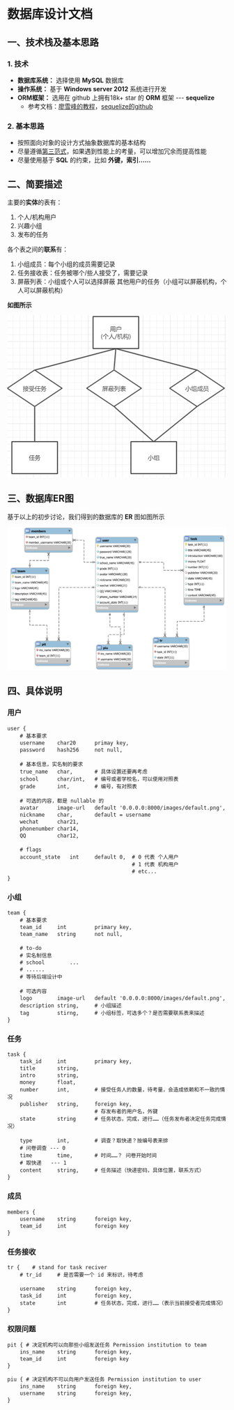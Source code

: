 # 数据库设计文档



## 一、技术栈及基本思路

### 1. 技术

* **数据库系统：** 选择使用 **MySQL** 数据库
* **操作系统：** 基于 **Windows server 2012** 系统进行开发
* **ORM框架：** 选用在 github 上拥有18k+ star 的 **ORM** 框架 --- **sequelize**
  * 参考文档：[廖雪峰的教程](<https://www.liaoxuefeng.com/wiki/001434446689867b27157e896e74d51a89c25cc8b43bdb3000/001471955049232be7492e76f514d45a2180e2c224eb7a6000>)，[sequelize的github](<https://github.com/sequelize/sequelize>)



### 2. 基本思路

* 按照面向对象的设计方式抽象数据库的基本结构
* 尽量遵循[第三范式](https://zh.wikipedia.org/wiki/%E7%AC%AC%E4%B8%89%E6%AD%A3%E8%A6%8F%E5%8C%96)，如果遇到性能上的考量，可以增加冗余而提高性能
* 尽量使用基于 **SQL** 的约束，比如 **外键，索引……**



## 二、简要描述

主要的**实体**的表有：

1. 个人/机构用户
2. 兴趣小组
3. 发布的任务



各个表之间的**联系**有：

1. 小组成员：每个小组的成员需要记录
2. 任务接收表：任务被哪个/些人接受了，需要记录
3. 屏蔽列表：小组或个人可以选择屏蔽 其他用户的任务（小组可以屏蔽机构，个人可以屏蔽机构）



**如图所示**

![1554259263810](image/DBconnection.png)


## 三、数据库ER图

基于以上的初步讨论，我们得到的数据库的 **ER** 图如图所示

![ER图](image/ER.png)



## 四、具体说明

### 用户

```mysql
user {
    # 基本要求
    username 	char20 		primay key,
    password 	hash256 	not null,
    
    # 基本信息，实名制的要求
    true_name	char,		# 具体设置还要再考虑
    school 		char/int, 	# 编号或者学校名，可以使用对照表
    grade 		int, 		# 编号，有对照表
    
    # 可选的内容，都是 nullable 的
    avatar 		image-url 	default '0.0.0.0:8000/images/default.png',
    nickname	char,		default = username
    wechat 		char21,
    phonenumber char14,
    QQ 			char12,
    
    # flags
    account_state	int		default 0,	# 0 代表 个人用户
    									# 1 代表 机构用户
    									# etc...
}
```



### 小组

```mysql
team {
	# 基本要求
	team_id		int			primary key,
	team_name	string		not null,
	
	# to-do
	# 实名制信息
	# school		...
	# ......
	# 等待后端设计中
	
	# 可选内容
	logo		image-url	default '0.0.0.0:8000/images/default.png',
	description	string,		# 小组描述
	tag			stirng,		# 小组标签，可选多个？是否需要联系表来描述
}
```



### 任务

```mysql
task {
	task_id		int			primary key,
	title		string,
	intro		string,
	money		float,
	number		int,		# 接受任务人的数量，待考量，会造成依赖和不一致的情况
	publisher	string,		foreign key,
							# 存发布者的用户名，外键
	state		string		# 任务状态，完成，进行……（任务发布者决定任务完成情况）
	
	type		int,		# 调查？取快递？按编号表来排
	# 问卷调查 --- 0
	time		time,		# 时间……？ 问卷开始时间
	# 取快递   --- 1
	content		string,		# 任务描述（快递密码，具体位置，联系方式）
}
```



### 成员

```mysql
members {
	username	string 		foreign key,
	team_id		int			foreign key
}
```



### 任务接收

```mysql
tr {	# stand for task reciver
	# tr_id		# 是否需要一个 id 来标识，待考虑
	
	username	string		foreign key,
	task_id		int			foreign key,
	state		int			# 任务状态，完成，进行……（表示当前接受者完成情况）
}
```



### 权限问题

```mysql
pit { # 决定机构可以向那些小组发送任务 Permission institution to team
	ins_name	string 		foreign key,
	team_id		int			foreign key
}
```
```mysql
piu { # 决定机构不可以向用户发送任务 Permission institution to user
	ins_name	string 		foreign key,
	username	string 		foreign key,
}
```
